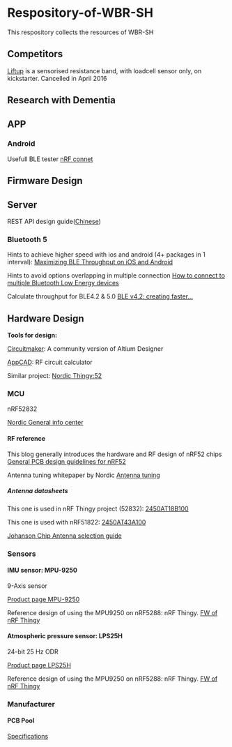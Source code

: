 
# Respository-of-WBR-SH
This respository collects the resources of WBR-SH 


## Competitors 
[Liftup](https://www.kickstarter.com/projects/getliftup/liftup-a-modern-resistance-band-that-tracks-your-w/description)
is a sensorised resistance band, with loadcell sensor only, on kickstarter. Cancelled in April 2016

## Research with Dementia


## APP

### Android
Usefull BLE tester [nRF connet](https://play.google.com/store/apps/details?id=no.nordicsemi.android.mcp&hl=en_GB)

## Firmware Design

## Server
REST API design guide([Chinese](http://www.ruanyifeng.com/blog/2014/05/restful_api.html))

### Bluetooth 5

Hints to achieve higher speed with ios and android (4+ packages in 1 interval):
[Maximizing BLE Throughput on iOS and Android](https://punchthrough.com/blog/posts/maximizing-ble-throughput-on-ios-and-android)

Hints to avoid options overlapping in multiple connection 
[How to connect to multiple Bluetooth Low Energy devices](https://stackoverflow.com/questions/21237093/android-4-3-how-to-connect-to-multiple-bluetooth-low-energy-devices)

Calculate throughput for BLE4.2 & 5.0 [BLE v4.2: creating faster...](http://www.electronicdesign.com/communications/ble-v42-creating-faster-more-secure-power-efficient-designs-part-1)

## Hardware Design

**Tools for design:**

[Circuitmaker](https://circuitmaker.com/): A community version of Altium Designer

[AppCAD](http://www.hp.woodshot.com/): RF circuit calculator

Similar project: [Nordic Thingy:52](https://www.nordicsemi.com/eng/Products/Nordic-Thingy-52)


### MCU 
nRF52832

[Nordic General info center](https://infocenter.nordicsemi.com/index.jsp)

#### RF reference
This blog generally introduces the hardware and RF design of nRF52 chips
[General PCB design guidelines for nRF52](https://devzone.nordicsemi.com/blogs/870/general-pcb-design-guidelines-for-nrf52/)

Antenna tuning whitepaper by Nordic 
[Antenna tuning](http://infocenter.nordicsemi.com/pdf/nwp_017.pdf)

##### Antenna datasheets

This one is used in nRF Thingy project (52832):
[2450AT18B100](https://www.johansontechnology.com/datasheets/antennas/2450AT18B100.pdf)

This one is used with nRF51822:
[2450AT43A100](https://www.johansontechnology.com/datasheets/antennas/2450AT43A100.pdf)

[Johanson Chip Antenna selection guide](https://www.johansontechnology.com/downloads/chip-antenna-selection-guide.pdf)

### Sensors
#### IMU sensor: MPU-9250
9-Axis sensor

[Product page MPU-9250](https://www.invensense.com/products/motion-tracking/9-axis/mpu-9250/)

Reference design of using the MPU9250 on nRF5288: nRF Thingy.
[FW of nRF Thingy](https://github.com/NordicSemiconductor/Nordic-Thingy52-FW)

#### Atmospheric pressure sensor: LPS25H
24-bit 25 Hz ODR

[Product page LPS25H](http://www.st.com/en/mems-and-sensors/lps25h.html)

Reference design of using the MPU9250 on nRF5288: nRF Thingy.
[FW of nRF Thingy](https://github.com/NordicSemiconductor/Nordic-Thingy52-FW)

### Manufacturer

#### PCB Pool
[Specifications](http://www.pcb-specification.com/uk)
